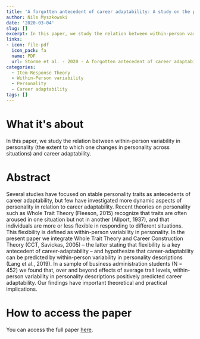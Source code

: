```yaml
---
title: 'A forgotten antecedent of career adaptability: A study on the predictive role of within-person variability in personality'
author: Nils Myszkowski
date: '2020-03-04'
slug: []
excerpt: In this paper, we study the relation between within-person variability in personality (the extent to which one changes in personality across situations) and career adaptability.
links:
- icon: file-pdf
  icon_pack: fa
  name: PDF
  url: Storme et al. - 2020 - A forgotten antecedent of career adaptability A s.pdf
categories:
  - Item-Response Theory
  - Within-Person variability
  - Personality
  - Career adaptability
tags: []
---
```



# What it's about

In this paper, we study the relation between within-person variability in personality (the extent to which one changes in personality across situations) and career adaptability.

# Abstract

Several studies have focused on stable personality traits as antecedents of career adaptability, but few have investigated more dynamic aspects of personality in relation to career adaptability. Recent theories on personality such as Whole Trait Theory (Fleeson, 2015) recognize that traits are often aroused in one situation but not in another (Allport, 1937), and that individuals are more or less flexible in responding to different situations. This flexibility is defined as within-person variability in personality. In the present paper we integrate Whole Trait Theory and Career Construction Theory (CCT, Savickas, 2005) – the latter stating that flexibility is a key antecedent of career-adaptability – and hypothesize that career-adaptability can be predicted by within-person variability in personality descriptions (Lang et al., 2019). In a sample of business administration students (N = 452) we found that, over and beyond effects of average trait levels, within-person variability in personality descriptions positively predicted career adaptability. Our findings have important theoretical and practical implications.


# How to access the paper

You can access the full paper [here](http://dx.doi.org/10.1016/j.paid.2020.109936).

